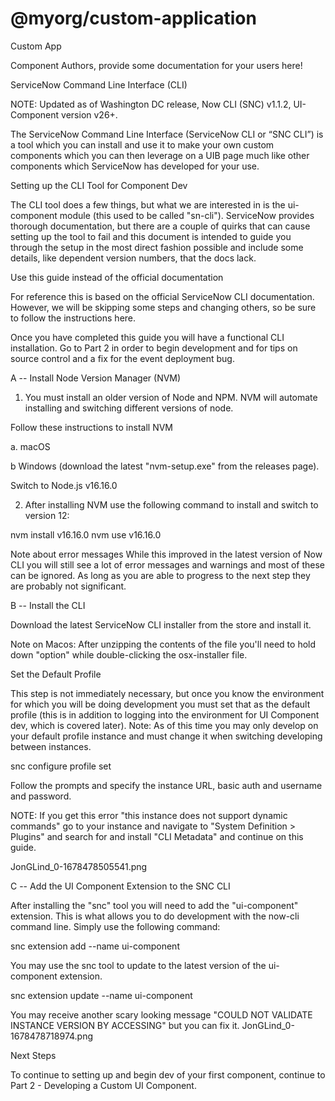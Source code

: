 @myorg/custom-application
===============================================
Custom App

Component Authors, provide some documentation for your users here!


ServiceNow Command Line Interface (CLI)

NOTE: Updated as of Washington DC release, Now CLI (SNC) v1.1.2, UI-Component version v26+.

 

The ServiceNow Command Line Interface (ServiceNow CLI or “SNC CLI”) is a tool which you can install and use it to make your own custom components which you can then leverage on a UIB page much like other components which ServiceNow has developed for your use.

 
Setting up the CLI Tool for Component Dev

The CLI tool does a few things, but what we are interested in is the ui-component module (this used to be called "sn-cli").  ServiceNow provides thorough documentation, but there are a couple of quirks that can cause setting up the tool to fail and this document is intended to guide you through the setup in the most direct fashion possible and include some details, like dependent version numbers, that the docs lack.
 
Use this guide instead of the official documentation

For reference this is based on the official ServiceNow CLI documentation.  However, we will be skipping some steps and changing others, so be sure to follow the instructions here.

 

Once you have completed this guide you will have a functional CLI installation. Go to Part 2 in order to begin development and for tips on source control and a fix for the event deployment bug.

 
A -- Install Node Version Manager (NVM)

1. You must install an older version of Node and NPM. NVM will automate installing and switching different versions of node.

 
Follow these instructions to install NVM

a. macOS 

b  Windows  (download the latest "nvm-setup.exe" from the releases page).

 
Switch to Node.js v16.16.0

2. After installing NVM use the following command to install and switch to version 12:

nvm install v16.16.0
nvm use v16.16.0

 
Note about error messages
While this improved in the latest version of Now CLI you will still see a lot of error messages and warnings and most of these can be ignored.  As long as you are able to progress to the next step they are probably not significant.
 
B -- Install the CLI

Download the latest ServiceNow CLI installer from the store and install it. 

Note on Macos: After unzipping the contents of the file you'll need to hold down "option" while double-clicking the osx-installer file.

 
Set the Default Profile

This step is not immediately necessary, but once you know the environment for which you will be doing development you must set that as the default profile (this is in addition to logging into the environment for UI Component dev, which is covered later).  Note: As of this time you may only develop on your default profile instance and must change it when switching developing between instances.

 

snc configure profile set

 

Follow the prompts and specify the instance URL, basic auth and username and password.

 

NOTE: If you get this error "this instance does not support dynamic commands" go to your instance and navigate to "System Definition > Plugins" and search for and install "CLI Metadata" and continue on this guide.

 
JonGLind_0-1678478505541.png

 
C -- Add the UI Component Extension to the SNC CLI

After installing the "snc" tool you will need to add the "ui-component" extension.  This is what allows you to do development with the now-cli command line.  Simply use the following command:

snc extension add --name ui-component

 

You may use the snc tool to update to the latest version of the ui-component extension.

snc extension update --name ui-component


You may receive another scary looking message "COULD NOT VALIDATE INSTANCE VERSION BY ACCESSING" but you can fix it.
JonGLind_0-1678478718974.png

  
Next Steps

To continue to setting up and begin dev of your first component, continue to Part 2 - Developing a Custom UI Component.
